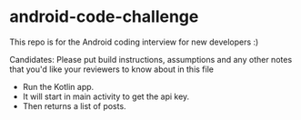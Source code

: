 # android-code-challenge
This repo is for the Android coding interview for new developers :)

Candidates:
Please put build instructions, assumptions and any other notes that you'd like your reviewers to know about in this file

- Run the Kotlin app.
- It will start in main activity to get the api key.
- Then returns a list of posts.